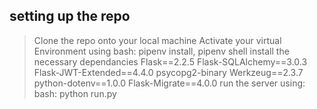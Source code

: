 ## setting up the repo
> Clone the repo onto your local machine
> Activate your virtual Environment using 
  bash: 
       pipenv install,
       pipenv shell 
> install the necessary dependancies 
  Flask==2.2.5
  Flask-SQLAlchemy==3.0.3
  Flask-JWT-Extended==4.4.0
  psycopg2-binary
  Werkzeug==2.3.7
  python-dotenv==1.0.0
  Flask-Migrate==4.0.0
>run the server using:
 bash:
      python run.py  

